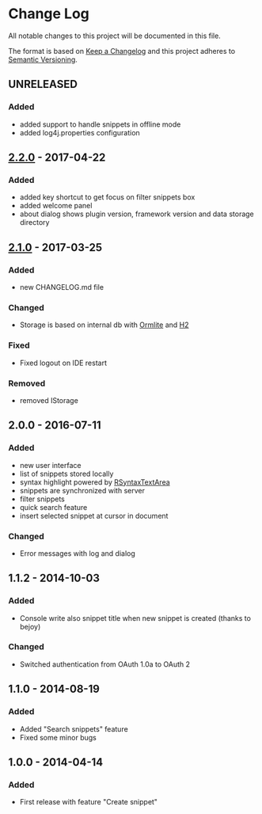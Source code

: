 # Change Log
All notable changes to this project will be documented in this file.

The format is based on [Keep a Changelog](http://keepachangelog.com/)
and this project adheres to [Semantic Versioning](http://semver.org/).

## UNRELEASED
### Added
- added support to handle snippets in offline mode
- added log4j.properties configuration

## [2.2.0] - 2017-04-22
### Added
- added key shortcut to get focus on filter snippets box
- added welcome panel
- about dialog shows plugin version, framework version and data storage directory

## [2.1.0] - 2017-03-25
### Added
- new CHANGELOG.md file

### Changed
- Storage is based on internal db with [Ormlite](http://ormlite.com/) and [H2](http://www.h2database.com)

### Fixed
- Fixed logout on IDE restart

### Removed
- removed IStorage

## 2.0.0 - 2016-07-11
### Added
- new user interface
- list of snippets stored locally
- syntax highlight powered by <a href="http://bobbylight.github.io/RSyntaxTextArea/">RSyntaxTextArea</a>
- snippets are synchronized with server
- filter snippets
- quick search feature
- insert selected snippet at cursor in document 
 ### Changed
- Error messages with log and dialog

## 1.1.2 - 2014-10-03
### Added
- Console write also snippet title when new snippet is created (thanks to bejoy)

### Changed
- Switched authentication from OAuth 1.0a to OAuth 2

## 1.1.0 - 2014-08-19
### Added
- Added "Search snippets" feature
- Fixed some minor bugs

## 1.0.0 - 2014-04-14
### Added
- First release with feature "Create snippet"


[2.2.0]: https://github.com/massimozappino/tagmycode-java-plugin-framework/compare/v2.1.0...v2.2.0
[2.1.0]: https://github.com/massimozappino/tagmycode-java-plugin-framework/compare/v2.0.0...v2.1.0
